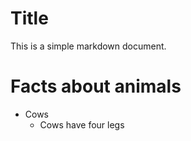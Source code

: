 # Title

This is a simple markdown document. 

# Facts about animals

* Cows
    * Cows have four legs
